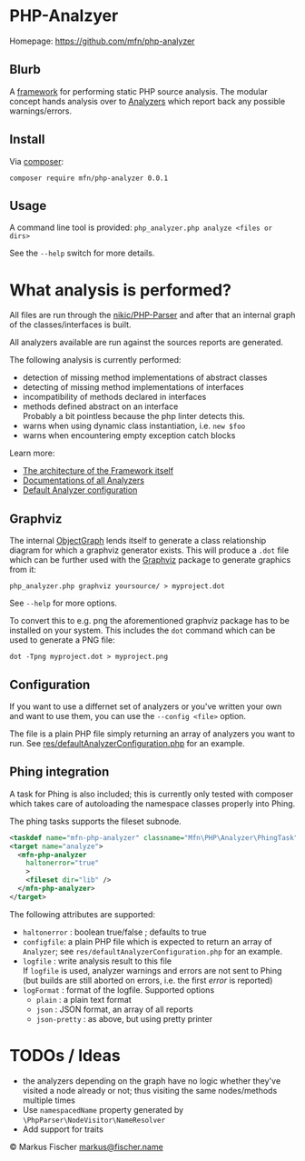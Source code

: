 # PHP-Analzyer

Homepage: https://github.com/mfn/php-analyzer

## Blurb

A [framework](doc/framework.md) for performing static PHP source analysis.
The modular concept hands analysis over to [Analyzers](doc/analyzers.md) which
report back any possible warnings/errors.

## Install
Via [composer](https://getcomposer.org):
```
composer require mfn/php-analyzer 0.0.1
```

## Usage

A command line tool is provided: `php_analyzer.php analyze <files or dirs>`

See the `--help` switch for more details.

# What analysis is performed?

All files are run through the [nikic/PHP-Parser](https://github.com/nikic/PHP-Parser)
and after that an internal graph of the classes/interfaces is built.

All analyzers available are run against the sources reports are generated.

The following analysis is currently performed:
- detection of missing method implementations of abstract classes
- detecting of missing method implementations of interfaces
- incompatibility of methods declared in interfaces
- methods defined abstract on an interface<br>
  Probably a bit pointless because the php linter detects this.
- warns when using dynamic class instantiation, i.e. `new $foo`
- warns when encountering empty exception catch blocks

Learn more:
- [The architecture of the Framework itself](doc/framework.md)
- [Documentations of all Analyzers](doc/analyzers.md)
- [Default Analyzer configuration](res/defaultAnalyzerConfiguration.php)

## Graphviz

The internal [ObjectGraph](lib/Analyzers/ObjectGraph/ObjectGraph.php) lends
itself to generate a class relationship diagram for which a graphviz generator
exists. This will produce a `.dot` file which can be further used with the
[Graphviz](http://www.graphviz.org/) package to generate graphics from it:

`php_analyzer.php graphviz yoursource/ > myproject.dot`

See `--help` for more options.

To convert this to e.g. png the aforementioned graphviz package has to be
installed on your system. This includes the `dot` command which can be used to
generate a PNG file:

`dot -Tpng myproject.dot > myproject.png`

## Configuration

If you want to use a differnet set of analyzers or you've written your own and
want to use them, you can use the `--config <file>` option.

The file is a plain PHP file simply returning an array of analyzers you want to
run. See [res/defaultAnalyzerConfiguration.php](res/defaultAnalyzerConfiguration.php)
for an example.

## Phing integration

A task for Phing is also included; this is currently only tested with composer
which takes care of autoloading the namespace classes properly into Phing.

The phing tasks supports the fileset subnode.

```XML
<taskdef name="mfn-php-analyzer" classname="Mfn\PHP\Analyzer\PhingTask"/>
<target name="analyze">
  <mfn-php-analyzer
    haltonerror="true"
    >
    <fileset dir="lib" />
  </mfn-php-analyzer>
</target>
```

The following attributes are supported:
- `haltonerror` : boolean true/false ; defaults to true
- `configfile`: a plain PHP file which is expected to return an array of
`Analyzer`; see `res/defaultAnalyzerConfiguration.php` for an example.
- `logfile` : write analysis result to this file<br>
If `logfile` is used, analyzer warnings and errors are not sent to Phing (but
builds are still aborted on errors, i.e. the first *error* is reported)
- `logFormat` : format of the logfile. Supported options
  - `plain` : a plain text format
  - `json` : JSON format, an array of all reports
  - `json-pretty` : as above, but using pretty printer

# TODOs / Ideas
- the analyzers depending on the graph have no logic whether they've visited a
  node already or not; thus visiting the same nodes/methods multiple times
- Use `namespacedName` property generated by `\PhpParser\NodeVisitor\NameResolver`
- Add support for traits

© Markus Fischer <markus@fischer.name>
